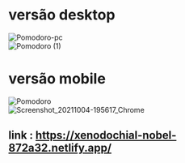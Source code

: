 
# versão desktop

![Pomodoro-pc](https://user-images.githubusercontent.com/81498277/135933396-00f34a5f-ee54-4ae2-b585-abee09dd8109.png)
<br>
![Pomodoro (1)](https://user-images.githubusercontent.com/81498277/135934978-8e450675-3cbe-4415-9235-94b35df15070.png)

# versão mobile

![Pomodoro](https://user-images.githubusercontent.com/81498277/135934253-a525156e-8e93-48cb-86d6-ed0f45014563.png)
<br>
![Screenshot_20211004-195617_Chrome](https://user-images.githubusercontent.com/81498277/135936610-b925af67-824d-4c51-a0df-3e4bf5649052.jpg)


## link : https://xenodochial-nobel-872a32.netlify.app/
